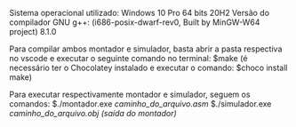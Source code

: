 Sistema operacional utilizado: Windows 10 Pro 64 bits 20H2
Versão do compilador GNU g++: (i686-posix-dwarf-rev0, Built by MinGW-W64 project) 8.1.0

Para compilar ambos montador e simulador, basta abrir a pasta respectiva no vscode e executar o seguinte comando no terminal:
$make (é necessário ter o Chocolatey instalado e executar o comando: $choco install make)

Para executar respectivamente montador e simulador, seguem os comandos:
$./montador.exe *caminho_do_arquivo.asm*
$./simulador.exe *caminho_do_arquivo.obj (saída do montador)*
